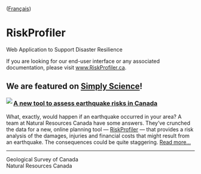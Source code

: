 ([Français](LISEZMOI.md))

# RiskProfiler

Web Application to Support Disaster Resilience

If you are looking for our end-user interface or any associated documentation, please visit www.RiskProfiler.ca.

## We are featured on [Simply Science](https://natural-resources.canada.ca/simply-science)!

<a href="https://www.riskprofiler.ca/"><img align="left" src="https://natural-resources.canada.ca/sites/nrcan/files/simply_science/thumbnail_english_1.png"></a>

### [A new tool to assess earthquake risks in Canada](https://natural-resources.canada.ca/simply-science/new-tool-assess-earthquake-risks-canada/25202)

What, exactly, would happen if an earthquake occurred in your area? A team at Natural Resources Canada have some answers. They’ve crunched the data for a new, online planning tool — [RiskProfiler](https://www.riskprofiler.ca/) — that provides a risk analysis of the damages, injuries and financial costs that might result from an earthquake. The consequences could be quite staggering. [Read more…](https://natural-resources.canada.ca/simply-science/new-tool-assess-earthquake-risks-canada/25202)<br clear="both">

---

Geological Survey of Canada  
Natural Resources Canada

